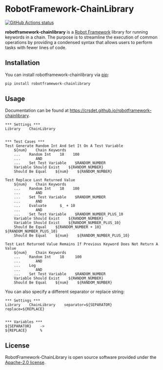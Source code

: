 # RobotFramework-ChainLibrary

[![GitHub Actions status](https://github.com/crsdet/robotframework-chainlibrary/actions/workflows/checks.yml/badge.svg)](https://github.com/crsdet/robotframework-chainlibrary/actions)

**robotframework-chainlibrary** is a [Robot Framework](https://robotframework.org) library for running keywords in a chain. The purpose is to streamline the execution of common operations by providing a condensed syntax that allows users to perform tasks with fewer lines of code.

## Installation

You can install robotframework-chainlibrary via [pip](https://pip.pypa.io/en/stable):

~~~sh
pip install robotframework-chainlibrary
~~~

## Usage

Documentation can be found at <https://crsdet.github.io/robotframework-chainlibrary>.

~~~robotframework
*** Settings ***
Library    ChainLibrary


*** Test Cases ***
Test Generate Random Int And Set It On A Test Variable
    ${num}    Chain Keywords
    ...    Random Int    18    100
    ...       AND
    ...    Set Test Variable    $RANDOM_NUMBER
    Variable Should Exist    ${RANDOM_NUMBER}
    Should Be Equal    ${num}    ${RANDOM_NUMBER}

Test Replace Last Returned Value
    ${num}    Chain Keywords
    ...    Random Int    18    100
    ...       AND
    ...    Set Test Variable    $RANDOM_NUMBER
    ...       AND
    ...    Evaluate      $_ + 10
    ...       AND
    ...    Set Test Variable    $RANDOM_NUMBER_PLUS_10
    Variable Should Exist    ${RANDOM_NUMBER}
    Variable Should Exist    ${RANDOM_NUMBER_PLUS_10}
    Should Be Equal    ${RANDOM_NUMBER + 10}    ${RANDOM_NUMBER_PLUS_10}
    Should Be Equal    ${num}    ${RANDOM_NUMBER_PLUS_10}

Test Last Returned Value Remains If Previous Keyword Does Not Return A Value
    ${num}    Chain Keywords
    ...    Random Int    18     100
    ...       AND
    ...    Log
    ...       AND
    ...    Set Test Variable    $RANDOM_NUMBER
    Variable Should Exist    ${RANDOM_NUMBER}
    Should Be Equal    ${num}    ${RANDOM_NUMBER}
~~~

You can also specify a different separator or replace string:

~~~robotframework
*** Settings ***
Library    ChainLibrary    separator=${SEPARATOR}    replace=${REPLACE}


*** Variables ***
${SEPARATOR}    ->
${REPLACE}      %
~~~

## License

RobotFramework-ChainLibrary is open source software provided under the [Apache-2.0 license](https://github.com/crsdet/robotframework-chainlibrary/blob/main/LICENSE).
